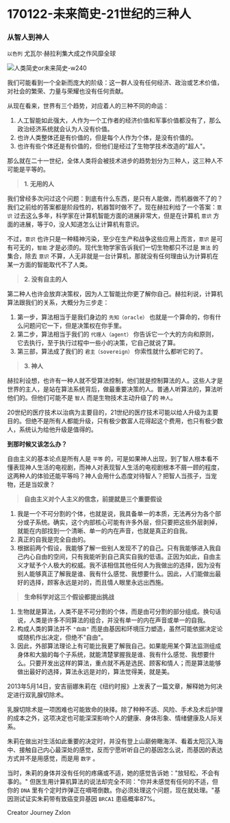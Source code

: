 # 170122-未来简史-21世纪的三种人
### 从智人到神人

`以色列` 尤瓦尔·赫拉利集大成之作风靡全球

![人类简史or未来简史-w240](http://ojwvczxce.bkt.clouddn.com/人类简史or未来简史.png)

我们可能看到一个全新而庞大的阶级：这一群人没有任何经济、政治或艺术价值，对社会的繁荣、力量与荣耀也没有任何贡献。

从现在看来，世界有三个趋势，对应着人的三种不同的命运：

  1. 人工智能如此强大，人作为一个工作者的经济价值和军事价值都没有了，那么政治经济系统就会认为人没有价值。
  2. 也许人类整体还是有价值的，但是每个人作为个体，是没有价值的。
  3. 也许有些个体还是有价值的，但他们是经过了生物学技术改造的"超人"。

那么就在二十一世纪，全体人类将会被技术进步的趋势划分为三种人，这三种人不可能是平等的。

> **1. 无用的人**


我们曾经多次问过这个问题：到底有什么东西，是只有人能做，而机器做不了的？我们之前给的答案都是阶段性的，机器暂时做不了。现在赫拉利给了一个答案：`意识` 过去这么多年，科学家在计算机智能方面的进展非常大，但是在计算机 `意识` 方面的进展，等于0，没人知道怎么让计算机有意识。

不过，`意识` 也许只是一种精神污染，至少在生产和战争这些应用上而言，`意识` 是可有可无的，`智能` 才是必须的。现代生物学家告诉我们一切生物都只不过是 `算法` 的集合，除去 `意识` 不算，人无非就是一台计算机，那就没有任何理由认为计算机在某一方面的智能取代不了人类。

> **2. 没有自主的人**


第二种人也许会放弃决策权，因为人工智能比你更了解你自己。赫拉利说，计算机算法跟我们的关系，大概分为三步走：

  1. 第一步，算法相当于是我们身边的 `先知（oracle）` 也就是一个算命的，你有什么问题问它一下，但是决策权在你手里。
  2. 第二步，算法相当于我们的 `代理人（agent）` 你告诉它一个大的方向和原则，它去执行，至于执行过程中一些小的决策，它自己就说了算。
  3. 第三部，算法成了我们的 `君主（sovereign）` 你索性就什么都听它的了。

> **3. 神人**


赫拉利设想，也许有一种人就不受算法控制，他们就是控制算法的人。这些人才是世界的主人，是站在算法系统背后，做最重要决策的人。普通人听算法的，算法听他们的。但他们可能不是 `智人` 而是生物技术主动升级了的 `神人`。

20世纪的医疗技术以治病为主要目的，21世纪的医疗技术可能以给人升级为主要目的。但绝不是所有人都能升级，只有极少数富人花得起这个费用，也只有极少数人，系统认为给他升级是值得的。

**到那时候又该怎么办？**

自由主义的基本论点是所有人是 `平等` 的，可是如果神人出现，到了智人根本看不懂表现神人生活的电视剧，而神人对表现智人生活的电视剧根本不屑一顾的程度，这两种人的体验还能平等吗？神人会用什么态度对待智人？把智人当孩子，当宠物，还是当奴隶？

> **自由主义对个人主义的信念，前提就是三个重要假设**


  1. 我是一个不可分割的个体，也就是说，我具备单一的本质，无法再分为各个部分或子系统。确实，这个内部核心可能有许多外层，但只要把这些外层剥掉，就能在内部找到一个清晰、单一的内在声音，也就是真正的自我。
  2. 真正的自我是完全自由的。
  3. 根据前两个假设，我能够了解一些别人发现不了的自己。只有我能够进入我自己内心自由的空间，只有我能听到自己真实自我的低语。正因为如此，自由主义才赋予个人极大的权威。我不该相信其他任何人为我做出的选择，因为没有别人能够真正了解我是谁、我有什么感觉、我想要什么。因此，人们能做出最好的选择，顾客永远是对的，而且情人眼里永远出西施。

> **生命科学对这三个假设都提出挑战**


  1. 生物就是算法，人类不是不可分割的个体，而是由可分割的部分组成。换句话说，人类是许多不同算法的组合，并没有单一的内在声音或单一的自我。
  2. 构成人类的算法并不 `"自由"` 而是由基因和环境压力塑造，虽然可能依据决定论或随机作出决定，但绝不"自由"。
  3. 因此，外部算法理论上有可能比我更了解我自己。如果能用某个算法监测组成身体和大脑的每个子系统，就能清楚掌握我是谁、我有什么感觉、我想要什么。只要开发出这样的算法，重点就不再是选民、顾客和情人；而是算法能够做出最好的选择，算法永远是对的，算法觉得美，就是美。


2013年5月14日，安吉丽娜朱莉在《纽约时报》上发表了一篇文章，解释她为何决定进行双乳腺切除术。

乳腺切除术是一项困难也可能致命的抉择。除了种种不适、风险、手术及术后护理的成本之外，这项决定也可能深深影响个人的健康、身体形象、情绪健康及人际关系。

朱莉在做出对生活如此重要的决定时，并没有登上山巅俯瞰海洋、看着太阳沉入海中、接触自己内心最深处的感觉，反而宁愿听听自己的基因怎么说，而基因的表达方式并不是用感觉，而是用 `数字` 。

当时，朱莉的身体并没有任何的疼痛或不适，她的感觉告诉她："放轻松，不会有事的。" 但医生用计算机算法的说法却完全不同："你并未感觉有任何的不适，但你的 `DNA` 里有个定时炸弹正在嘀嗒倒数。你必须处理这个问题，现在就处理。"基因测试证实朱莉带有致癌变异基因 `BRCA1` 患癌概率87%。


Creator Journey Zxlon


